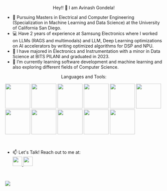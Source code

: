 <p align="center"> Hey!! 👋 I am Avinash Gondela! </p>

- 🔭 Pursuing Masters in Electrical and Computer Engineering (Specialization in Machine Learning and Data Science) at the University of California San Diego.
- 💻 Have 2 years of experience at Samsung Electronics where I worked on LLMs (RAGS and multimodals) and LLM, Deep Learning optimizations on AI accelerators by writing optimized algorithms for DSP and NPU.
- 🔭 I have majored in Electronics and Instrumentation with a minor in Data Science at BITS PILANI and graduated in 2023.
- 🌱 I’m currently learning software development and machine learning and also exploring different fields of Computer Science.

<p align="center"> Languages and Tools: </p>

  <img src="https://user-images.githubusercontent.com/77155319/161923763-a8f7321e-089a-4c50-a639-4f357b624b2c.png" width="80" height="80"> <img src="https://user-images.githubusercontent.com/77155319/161923834-4813769c-8220-463f-bf7b-6e0b9c18af6f.png" width="80" height="80"> <img src="https://user-images.githubusercontent.com/77155319/161923881-0be85f96-f974-4601-a992-971149eacb9b.png" width="80" height="80"> <img src="https://user-images.githubusercontent.com/77155319/161924040-5917bd54-4681-4773-a6d9-862cf66de3ee.png" width="80" height="80"> <img src="https://user-images.githubusercontent.com/77155319/161924229-e84c96a9-f341-4775-a671-b46de6a603c8.png" width="80" height="80"> <img src="https://user-images.githubusercontent.com/77155319/161925248-fe9b92c6-8145-45ac-9feb-2ef1ccbc6e6d.png" width="80" height="80"> <img src="https://user-images.githubusercontent.com/77155319/161925593-783230ba-73ba-4d1b-942a-d4e1fa7b9a67.png" width="80" height="80"> <img src="https://user-images.githubusercontent.com/77155319/161925717-d4262c63-eb15-4d12-aa28-12a15fd1ce3a.png" width="80" height="80"> <img src="https://user-images.githubusercontent.com/77155319/161925920-14a8de85-0c43-4ba5-b86b-8a0f3b5784e0.png" width="80" height="80"> <img src="https://user-images.githubusercontent.com/77155319/161926089-3d17d28b-11b3-4333-b49c-f5e43bc8af06.png" width="80" height="80"> <img src="https://user-images.githubusercontent.com/77155319/161926423-225ea917-3367-4c31-b81a-454fd0624916.png" width="80" height="80"> 

<br>



- 📫 Let's Talk! Reach out to me at:   
<a href="https://in.linkedin.com/in/avinash-gondela"><img src="https://user-images.githubusercontent.com/77155319/161927259-8c32158c-0931-41de-9d90-012616b9cd31.png" width="30" height="30">
  <a href="mailto: avi_gondela@yahoo.com"><img src="https://user-images.githubusercontent.com/77155319/161927500-48c05931-0544-4dcc-9333-d277e3f0737c.png" width="30" height="30">

    <br>
    
    
![](https://komarev.com/ghpvc/?username=AviGon&color=red&style=plastic)
